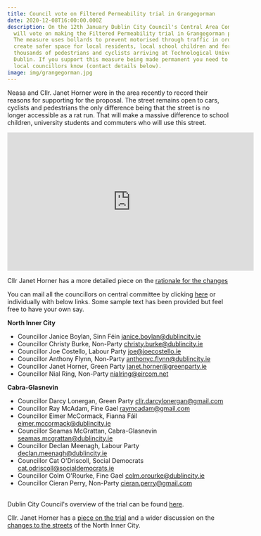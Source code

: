 ```yaml
---
title: Council vote on Filtered Permeability trial in Grangegorman
date: 2020-12-08T16:00:00.000Z
description: On the 12th January Dublin City Council's Central Area Committee
  will vote on making the Filtered Permeability trial in Grangegorman permanent.
  The measure uses bollards to prevent motorised through traffic in order to
  create safer space for local residents, local school children and for
  thousands of pedestrians and cyclists arriving at Technological University
  Dublin. If you support this measure being made permanent you need to let your
  local councillors know (contact details below).
image: img/grangegorman.jpg
---
```

Neasa and Cllr. Janet Horner were in the area recently to record their reasons for supporting for the proposal. The street remains open to cars, cyclists and pedestrians the only difference being that the street is no longer accessible as a rat run. That will make a massive difference to school children, university students and commuters who will use this street.

<iframe width="560" height="315" src="https://www.youtube.com/embed/mLzjP0cTmVo" frameborder="0" allow="accelerometer; autoplay; clipboard-write; encrypted-media; gyroscope; picture-in-picture" allowfullscreen></iframe>

Cllr Janet Horner has a more detailed piece on the [rationale for the changes ](https://janethorner.ie/post/supporting-the-grangegorman-filtered-permeability-scheme/)

You can mail all the councillors on central committee by clicking [here](mailto:janice.boylan@dublincity.ie;christy.burke@dublincity.ie;joe@joecostello.ie;anthonyc.flynn@dublincity.ie;janet.horner@greenparty.ie;nialring@eircom.net;cllr.darcylonergan@gmail.com;raymcadam@gmail.com;eimer.mccormack@dublincity.ie;seamas.mcgrattan@dublincity.ie;declan.meenagh@dublincity.ie;cat.odriscoll@socialdemocrats.ie;colm.orourke@dublincity.ie;cieran.perry@gmail.com?subject=I%20support%20the%20Grangegorman%20Trial%20being%20made%20permanent&body=Dear%20Councillor%2C%0A%0AOn%20Jan%2012th%20please%20vote%20to%20support%20the%20Grangegorman%20Filtered%20Permeability%20Trial%20being%20made%20permanent) or individually with below links.  Some sample text has been provided but feel free to have your own say.

**North Inner City**

* Councillor Janice Boylan, Sinn Féin	[janice.boylan@dublincity.ie](mailto:janice.boylan@dublincity.ie?subject=I%20support%20the%20Grangegorman%20Trial%20being%20made%20permanent&body=Dear%20Janice%2C%0D%0A%0D%0AOn%20Jan%2012th%20please%20vote%20to%20support%20the%20Grangegorman%20Filtered%20Permeability%20Trial%20being%20made%20permanent)
* Councillor Christy Burke, Non-Party	[christy.burke@dublincity.ie](mailto:christy.burke@dublincity.ie?subject=I%20support%20the%20Grangegorman%20Trial%20being%20made%20permanent&body=Dear%20Christy%2C%0D%0A%0D%0AOn%20Jan%2012th%20please%20vote%20to%20support%20the%20Grangegorman%20Filtered%20Permeability%20Trial%20being%20made%20permanent)
* Councillor Joe Costello, Labour Party	[joe@joecostello.ie](mailto:joe@joecostello.ie?subject=I%20support%20the%20Grangegorman%20Trial%20being%20made%20permanent&body=Dear%20Joe%2C%0D%0A%0D%0AOn%20Jan%2012th%20please%20vote%20to%20support%20the%20Grangegorman%20Filtered%20Permeability%20Trial%20being%20made%20permanent)
* Councillor Anthony Flynn, Non-Party	[anthonyc.flynn@dublincity.ie](mailto:anthonyc.flynn@dublincity.ie?subject=I%20support%20the%20Grangegorman%20Trial%20being%20made%20permanent&body=Dear%20Anthony%2C%0D%0A%0D%0AOn%20Jan%2012th%20please%20vote%20to%20support%20the%20Grangegorman%20Filtered%20Permeability%20Trial%20being%20made%20permanent)
* Councillor Janet Horner, Green Party	[janet.horner@greenparty.ie](mailto:janet.horner@greenparty.ie?subject=I%20support%20the%20Grangegorman%20Trial%20being%20made%20permanent&body=Dear%20Janet%2C%0D%0A%0D%0AOn%20Jan%2012th%20please%20vote%20to%20support%20the%20Grangegorman%20Filtered%20Permeability%20Trial%20being%20made%20permanent)
* Councillor Nial Ring, Non-Party	[nialring@eircom.net](mailto:nialring@eircom.net?subject=I%20support%20the%20Grangegorman%20Trial%20being%20made%20permanent&body=Dear%20Nial%2C%0D%0A%0D%0AOn%20Jan%2012th%20please%20vote%20to%20support%20the%20Grangegorman%20Filtered%20Permeability%20Trial%20being%20made%20permanent)

**Cabra-Glasnevin**	

* Councillor Darcy Lonergan, Green Party	[cllr.darcylonergan@gmail.com](mailto:cllr.darcylonergan@gmail.com?subject=I%20support%20the%20Grangegorman%20Trial%20being%20made%20permanent&body=Dear%20Darcy%2C%0D%0A%0D%0AOn%20Jan%2012th%20please%20vote%20to%20support%20the%20Grangegorman%20Filtered%20Permeability%20Trial%20being%20made%20permanent)
* Councillor Ray McAdam, Fine Gael	[raymcadam@gmail.com](mailto:raymcadam@gmail.com?subject=I%20support%20the%20Grangegorman%20Trial%20being%20made%20permanent&body=Dear%20Ray%2C%0D%0A%0D%0AOn%20Jan%2012th%20please%20vote%20to%20support%20the%20Grangegorman%20Filtered%20Permeability%20Trial%20being%20made%20permanent)
* Councillor Eimer McCormack, Fianna Fáil	[eimer.mccormack@dublincity.ie](mailto:eimer.mccormack@dublincity.ie?subject=I%20support%20the%20Grangegorman%20Trial%20being%20made%20permanent&body=Dear%20Eimer%2C%0D%0A%0D%0AOn%20Jan%2012th%20please%20vote%20to%20support%20the%20Grangegorman%20Filtered%20Permeability%20Trial%20being%20made%20permanent)
* Councillor Seamas McGrattan, Cabra-Glasnevin	[seamas.mcgrattan@dublincity.ie](mailto:seamas.mcgrattan@dublincity.ie?subject=I%20support%20the%20Grangegorman%20Trial%20being%20made%20permanent&body=Dear%20Seamas%2C%0D%0A%0D%0AOn%20Jan%2012th%20please%20vote%20to%20support%20the%20Grangegorman%20Filtered%20Permeability%20Trial%20being%20made%20permanent)
* Councillor Declan Meenagh, Labour Party	[declan.meenagh@dublincity.ie](mailto:declan.meenagh@dublincity.ie?subject=I%20support%20the%20Grangegorman%20Trial%20being%20made%20permanent&body=Dear%20Declan%2C%0D%0A%0D%0AOn%20Jan%2012th%20please%20vote%20to%20support%20the%20Grangegorman%20Filtered%20Permeability%20Trial%20being%20made%20permanent)
* Councillor Cat O'Driscoll, Social Democrats	[cat.odriscoll@socialdemocrats.ie](mailto:cat.odriscoll@socialdemocrats.ie?subject=I%20support%20the%20Grangegorman%20Trial%20being%20made%20permanent&body=Dear%20Cat%2C%0D%0A%0D%0AOn%20Jan%2012th%20please%20vote%20to%20support%20the%20Grangegorman%20Filtered%20Permeability%20Trial%20being%20made%20permanent)
* Councillor Colm O'Rourke, Fine Gael	[colm.orourke@dublincity.ie](mailto:colm.orourke@dublincity.ie?subject=I%20support%20the%20Grangegorman%20Trial%20being%20made%20permanent&body=Dear%20Colm%2C%0D%0A%0D%0AOn%20Jan%2012th%20please%20vote%20to%20support%20the%20Grangegorman%20Filtered%20Permeability%20Trial%20being%20made%20permanent)
* Councillor Cieran Perry, Non-Party	[cieran.perry@gmail.com](mailto:cieran.perry@gmail.com?subject=I%20support%20the%20Grangegorman%20Trial%20being%20made%20permanent&body=Dear%20Cieran%2C%0D%0A%0D%0AOn%20Jan%2012th%20please%20vote%20to%20support%20the%20Grangegorman%20Filtered%20Permeability%20Trial%20being%20made%20permanent)

\
Dublin City Council's overview of the trial can be found [here](/docs/DCC-Grangegorman-Trial.pdf).

Cllr. Janet Horner has a [piece on the trial](https://janethorner.ie/post/filtered-permeability-trial-in-grangegorman/) and a wider discussion on the [changes to the streets](https://janethorner.ie/post/street-changes-in-the-north-inner-city/) of the North Inner City.